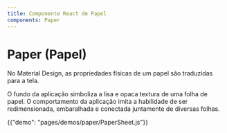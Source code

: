 ```yaml
---
title: Componente React de Papel
components: Paper
---
```


# Paper (Papel)

<p class="description">No Material Design, as propriedades físicas de um papel são traduzidas para a tela. </p>

O fundo da aplicação simboliza a lisa e opaca textura de uma folha de papel. O comportamento da aplicação imita a habilidade de ser redimensionada, embaralhada e conectada juntamente de diversas folhas.

{{"demo": "pages/demos/paper/PaperSheet.js"}}
